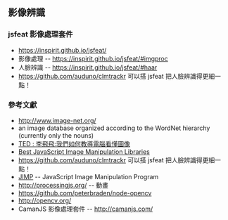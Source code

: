 ## 影像辨識

### jsfeat 影像處理套件

* <https://inspirit.github.io/jsfeat/>
 * 影像處理 -- <https://inspirit.github.io/jsfeat/#imgproc>
 * 人臉辨識 -- <https://inspirit.github.io/jsfeat/#haar>
 * <https://github.com/auduno/clmtrackr> 可以搭 jsfeat 把人臉辨識得更細一點！



### 參考文獻

*  <http://www.image-net.org/>
 * an image database organized according to the WordNet hierarchy (currently only the nouns)
 * [TED : 李飛飛:我們如何教導電腦看懂圖像](https://www.ted.com/talks/fei_fei_li_how_we_re_teaching_computers_to_understand_pictures?language=zh-tw&utm_source=facebook.com&utm_medium=social&utm_campaign=tedspread#t-477381)
* [Best JavaScript Image Manipulation Libraries](https://codegeekz.com/best-javascript-image-manipulation-libraries/)
 * <https://github.com/auduno/clmtrackr> 可以搭 jsfeat 把人臉辨識得更細一點！
* [JIMP](https://github.com/oliver-moran/jimp) -- JavaScript Image Manipulation Program
* <http://processingjs.org/> -- 動畫
* <https://github.com/peterbraden/node-opencv>
* <http://opencv.org/>
* CamanJS 影像處理套件 -- <http://camanjs.com/>
 
